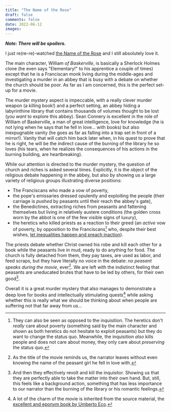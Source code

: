 ```yaml
---
title: "The Name of the Rose"
draft: false
comments: false
date: 2022-06-12
images:
---
```


***Note: There will be spoilers.***

I just re(re-re)-watched [the Name of the Rose](https://www.imdb.com/title/tt0091605/) and I still absolutely love it.

The main character, William *of Baskerville*, is basically a Sherlock Holmes clone (he even says "Elementary!" to his apprentice a couple of times) except that he is a Franciscan monk living during the middle-ages and investigating a murder in an abbey that is busy with a debate on whether the church should be poor.
As far as I am concerned, this is the perfect set-up for a movie.

The murder mystery aspect is impeccable, with a really clever murder weapon (a killing book!) and a perfect setting, an abbey hiding a labyrinthine library that contains thousands of volumes thought to be lost (you *want* to explore this abbey).
Sean Connery is excellent in the role of William of Baskerville, a man of great intelligence, love for knowledge (he is not lying when he says that he fell in love... with books) but also inexpugnable vanity (he goes as far as falling into a trap set in front of a mirror!).
Vanity that will catch him back later when, in his quest to prove that he is right, he will be the indirect cause of the burning of the library he so loves (his tears, when he realizes the consequences of his actions in the burning building, are heartbreaking).

While our attention is directed to the murder mystery, the question of church and riches is asked several times.
Explicitly, it is the object of the religious debate happening in the abbey, but also by showing us a large variety of religious groups illustrating diverse positions:

* The Franciscans who made a vow of poverty,
* the pope's emissaries dressed opulently and exploiting the people (their carriage is *pushed* by peasants until their reach the abbey's gate),
* the Benedictines, extracting riches from peasants and fattening themselves but living in relatively austere conditions (the golden cross worn by the abbot is one of the few visible signs of luxury),
* the heretics who killed priests as a reaction to their greed (an *active* vow of poverty, by opposition to the Franciscans[^1] who, despite their best wishes, [let inequalities happen and preach inaction](https://www.africa.upenn.edu/Articles_Gen/Letter_Birmingham.html#:~:text=I%20have%20almost,presence%20of%20justice)).

The priests debate whether Christ owned his robe and kill each other for a book while the peasants live in mud, ready to do anything for food.
The church is fully detached from them, they pay taxes, are used as labor, and feed scraps, but they have literally no voice in the debate: *no peasant speaks during the movie*, ever[^2].
We are left with the indistinct feeling that peasants are uneducated brutes that have to be led by others, for their own good[^3].

Overall it is a great murder mystery that also manages to demonstrate a deep love for books and intellectually stimulating quests[^4] while asking whether this is really what we should be thinking about when people are suffering not that far away from us...

[^1]: They can also be seen as opposed to the inquisition.
The heretics don't *really* care about poverty (something said by the main character and shown as both heretics do not hesitate to exploit peasants) but they do want to change the status quo.
Meanwhile, the inquisition *also* kills people and does not care about money, they only care about *preserving* the status quo.

[^2]: As the title of the movie reminds us, the narrator leaves without even knowing the name of the peasant girl he fell in love with.

[^3]: And then they effectively revolt and kill the inquisitor. Showing us that they are perfectly able to take the matter into their own hand. But, still, this feels like a background action, something that has less importance to our narrator than the burning of the library or his romantic feelings.

[^4]: A lot of the charm of the movie is inherited from the source material, the [excellent and eponym book by Umberto Eco](https://www.goodreads.com/book/show/119073.The_Name_of_the_Rose).
